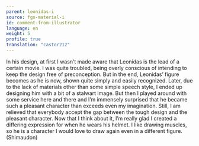```yaml
---
parent: leonidas-i
source: fgo-material-i
id: comment-from-illustrator
language: en
weight: 5
profile: true
translation: "castor212"
---
```


In his design, at first I wasn’t made aware that Leonidas is the lead of a certain movie. I was quite troubled, being overly conscious of intending to keep the design free of preconception. But in the end, Leonidas’ figure becomes as he is now, shown quite simply and easily recognized. Later, due to the lack of materials other than some simple speech style, I ended up designing him with a bit of a stalwart image. But then I played around with some service here and there and I’m immensely surprised that he became such a pleasant character than exceeds even my imagination. Still, I am relieved that everybody accept the gap between the tough design and the pleasant character. Now that I think about it, I’m really glad I created a differing expression for when he wears his helmet. I like drawing muscles, so he is a character I would love to draw again even in a different figure. (Shimaudon)
